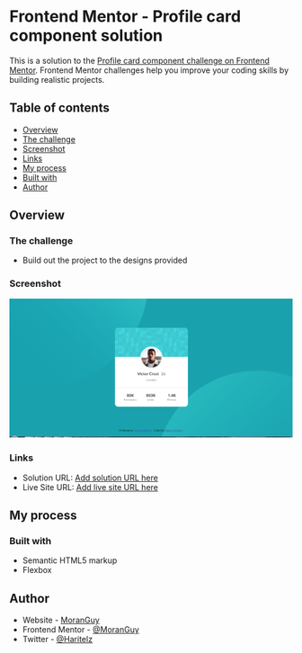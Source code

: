 # Frontend Mentor - Profile card component solution

This is a solution to the [Profile card component challenge on Frontend Mentor](https://www.frontendmentor.io/challenges/profile-card-component-cfArpWshJ). Frontend Mentor challenges help you improve your coding skills by building realistic projects.

## Table of contents

- [Overview](#overview)
- [The challenge](#the-challenge)
- [Screenshot](#screenshot)
- [Links](#links)
- [My process](#my-process)
- [Built with](#built-with)
- [Author](#author)

## Overview

### The challenge

- Build out the project to the designs provided

### Screenshot

![](./images/screenshot.png)

### Links

- Solution URL: [Add solution URL here](https://your-solution-url.com)
- Live Site URL: [Add live site URL here](https://your-live-site-url.com)

## My process

### Built with

- Semantic HTML5 markup
- Flexbox

## Author

- Website - [MoranGuy](https://github.com/MoranGuy)
- Frontend Mentor - [@MoranGuy](https://www.frontendmentor.io/profile/MoranGuy)
- Twitter - [@Haritelz](https://twitter.com/Haritelz)
